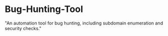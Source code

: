 # Bug-Hunting-Tool
"An automation tool for bug hunting, including subdomain enumeration and security checks."
